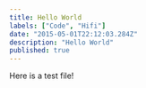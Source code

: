 ```yaml
---
title: Hello World
labels: ["Code", "Hifi"]
date: "2015-05-01T22:12:03.284Z"
description: "Hello World"
published: true
---
```


Here is a test file!
